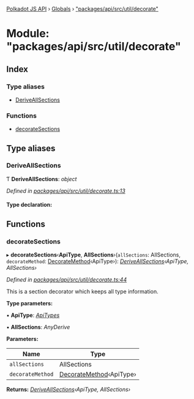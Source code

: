 [Polkadot JS API](../README.md) › [Globals](../globals.md) › ["packages/api/src/util/decorate"](_packages_api_src_util_decorate_.md)

# Module: "packages/api/src/util/decorate"

## Index

### Type aliases

* [DeriveAllSections](_packages_api_src_util_decorate_.md#deriveallsections)

### Functions

* [decorateSections](_packages_api_src_util_decorate_.md#decoratesections)

## Type aliases

###  DeriveAllSections

Ƭ **DeriveAllSections**: *object*

*Defined in [packages/api/src/util/decorate.ts:13](https://github.com/polkadot-js/api/blob/3cf67c975/packages/api/src/util/decorate.ts#L13)*

#### Type declaration:

## Functions

###  decorateSections

▸ **decorateSections**‹**ApiType**, **AllSections**›(`allSections`: AllSections, `decorateMethod`: [DecorateMethod](_packages_api_src_types_base_.md#decoratemethod)‹ApiType›): *[DeriveAllSections](_packages_api_src_util_decorate_.md#deriveallsections)‹ApiType, AllSections›*

*Defined in [packages/api/src/util/decorate.ts:44](https://github.com/polkadot-js/api/blob/3cf67c975/packages/api/src/util/decorate.ts#L44)*

This is a section decorator which keeps all type information.

**Type parameters:**

▪ **ApiType**: *[ApiTypes](_packages_api_src_types_base_.md#apitypes)*

▪ **AllSections**: *AnyDerive*

**Parameters:**

Name | Type |
------ | ------ |
`allSections` | AllSections |
`decorateMethod` | [DecorateMethod](_packages_api_src_types_base_.md#decoratemethod)‹ApiType› |

**Returns:** *[DeriveAllSections](_packages_api_src_util_decorate_.md#deriveallsections)‹ApiType, AllSections›*
